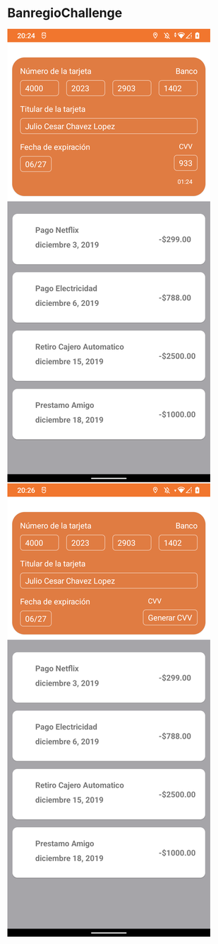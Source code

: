 # BanregioChallenge

![Evidencia 1](Evidencias/Screenshot_20231122_202450.png)
![Evidencia 2](Evidencias/Screenshot_20231122_202636.png)